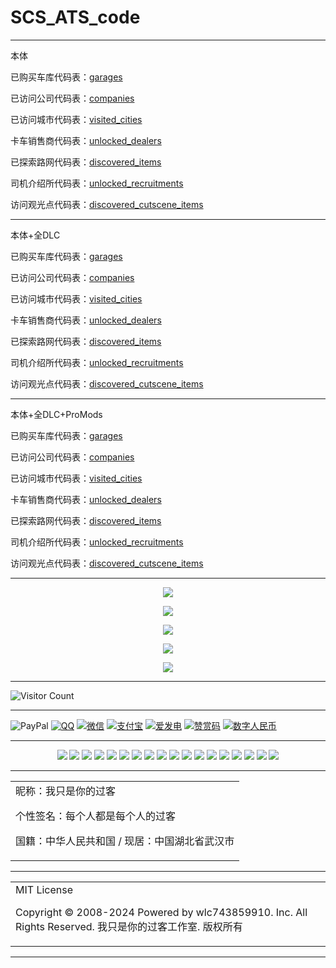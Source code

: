 # SCS_ATS_code

---

本体

已购买车库代码表：[garages](https://raw.githubusercontent.com/wlc743859910/SCS_ATS_code/master/body/garages.txt)

已访问公司代码表：[companies](https://raw.githubusercontent.com/wlc743859910/SCS_ATS_code/master/body/companies.txt)

已访问城市代码表：[visited_cities](https://raw.githubusercontent.com/wlc743859910/SCS_ATS_code/master/body/visited_cities.txt)

卡车销售商代码表：[unlocked_dealers](https://raw.githubusercontent.com/wlc743859910/SCS_ATS_code/master/body/unlocked_dealers.txt)

已探索路网代码表：[discovered_items](https://raw.githubusercontent.com/wlc743859910/SCS_ATS_code/master/body/discovered_items.txt)

司机介绍所代码表：[unlocked_recruitments](https://raw.githubusercontent.com/wlc743859910/SCS_ATS_code/master/body/unlocked_recruitments.txt)

访问观光点代码表：[discovered_cutscene_items](https://raw.githubusercontent.com/wlc743859910/SCS_ATS_code/master/body/discovered_cutscene_items.txt)

---

本体+全DLC

已购买车库代码表：[garages](https://raw.githubusercontent.com/wlc743859910/SCS_ATS_code/master/body_DLC/garages.txt)

已访问公司代码表：[companies](https://raw.githubusercontent.com/wlc743859910/SCS_ATS_code/master/body_DLC/companies.txt)

已访问城市代码表：[visited_cities](https://raw.githubusercontent.com/wlc743859910/SCS_ATS_code/master/body_DLC/visited_cities.txt)

卡车销售商代码表：[unlocked_dealers](https://raw.githubusercontent.com/wlc743859910/SCS_ATS_code/master/body_DLC/unlocked_dealers.txt)

已探索路网代码表：[discovered_items](https://raw.githubusercontent.com/wlc743859910/SCS_ATS_code/master/body_DLC/discovered_items.txt)

司机介绍所代码表：[unlocked_recruitments](https://raw.githubusercontent.com/wlc743859910/SCS_ATS_code/master/body_DLC/unlocked_recruitments.txt)

访问观光点代码表：[discovered_cutscene_items](https://raw.githubusercontent.com/wlc743859910/SCS_ATS_code/master/body_DLC/discovered_cutscene_items.txt)

---

本体+全DLC+ProMods

已购买车库代码表：[garages](https://raw.githubusercontent.com/wlc743859910/SCS_ATS_code/master/Body_DLC_ProMods/garages.txt)

已访问公司代码表：[companies](https://raw.githubusercontent.com/wlc743859910/SCS_ATS_code/master/Body_DLC_ProMods/companies.txt)

已访问城市代码表：[visited_cities](https://raw.githubusercontent.com/wlc743859910/SCS_ATS_code/master/Body_DLC_ProMods/visited_cities.txt)

卡车销售商代码表：[unlocked_dealers](https://raw.githubusercontent.com/wlc743859910/SCS_ATS_code/master/Body_DLC_ProMods/unlocked_dealers.txt)

已探索路网代码表：[discovered_items](https://raw.githubusercontent.com/wlc743859910/SCS_ATS_code/master/Body_DLC_ProMods/discovered_items.txt)

司机介绍所代码表：[unlocked_recruitments](https://raw.githubusercontent.com/wlc743859910/SCS_ATS_code/master/Body_DLC_ProMods/unlocked_recruitments.txt)

访问观光点代码表：[discovered_cutscene_items](https://raw.githubusercontent.com/wlc743859910/SCS_ATS_code/master/Body_DLC_ProMods/discovered_cutscene_items.txt)

---

<p align="center">
  <img src="https://raw.github.ink/wlc743859910/SCS_ATS_code/master/img/1.webp">
</p>

<p align="center">
  <img src="https://raw.github.ink/wlc743859910/SCS_ATS_code/master/img/2.webp">
</p>

<p align="center">
  <img src="https://raw.github.ink/wlc743859910/SCS_ATS_code/master/img/3.webp">
</p>

<p align="center">
  <img src="https://raw.github.ink/wlc743859910/SCS_ATS_code/master/img/4.webp">
</p>

<p align="center">
  <img src="https://raw.github.ink/wlc743859910/SCS_ATS_code/master/img/5.webp">
</p>

---

![Visitor Count](https://profile-counter.glitch.me/{SCS_ATS_code}/count.svg)

---

![PayPal](https://img.shields.io/badge/PayPal-%E5%90%91TA%E6%8D%90%E5%8A%A9-green.svg) [![QQ](https://img.shields.io/badge/QQ-%E5%90%91TA%E6%8D%90%E5%8A%A9-green.svg)](https://raw.github.ink/wlc743859910/wlc743859910/master/img/QQ.webp) [![微信](https://img.shields.io/badge/微信-%E5%90%91TA%E6%8D%90%E5%8A%A9-green.svg)](https://raw.github.ink/wlc743859910/wlc743859910/master/img/WX.webp) [![支付宝](https://img.shields.io/badge/支付宝-%E5%90%91TA%E6%8D%90%E5%8A%A9-green.svg)](https://raw.github.ink/wlc743859910/wlc743859910/master/img/ZFB.webp) [![爱发电](https://img.shields.io/badge/爱发电-%E5%90%91TA%E6%8D%90%E5%8A%A9-green.svg)](https://raw.github.ink/wlc743859910/wlc743859910/master/img/AFD.webp) [![赞赏码](https://img.shields.io/badge/赞赏码-%E5%90%91TA%E6%8D%90%E5%8A%A9-green.svg)](https://raw.github.ink/wlc743859910/wlc743859910/master/img/ZSM.webp) [![数字人民币](https://img.shields.io/badge/数字人民币-%E5%90%91TA%E6%8D%90%E5%8A%A9-green.svg)](https://raw.github.ink/wlc743859910/wlc743859910/master/img/SZRMB.webp)

---

<div align="center">
 <img src="https://img.shields.io/badge/Steam-%E6%88%91%E5%8F%AA%E6%98%AF%E4%BD%A0%E7%9A%84%E8%BF%87%E5%AE%A2-brightgreen.svg"> 
 <img src="https://img.shields.io/badge/Discord-%E6%88%91%E5%8F%AA%E6%98%AF%E4%BD%A0%E7%9A%84%E8%BF%87%E5%AE%A2-brightgreen.svg"> 
 <img src="https://img.shields.io/badge/Telegram-%E6%88%91%E5%8F%AA%E6%98%AF%E4%BD%A0%E7%9A%84%E8%BF%87%E5%AE%A2-brightgreen.svg"> 
 <img src="https://img.shields.io/badge/哔哩哔哩-%E6%88%91%E5%8F%AA%E6%98%AF%E4%BD%A0%E7%9A%84%E8%BF%87%E5%AE%A2-brightgreen.svg"> 
 <img src="https://img.shields.io/badge/Gitee-%E6%88%91%E5%8F%AA%E6%98%AF%E4%BD%A0%E7%9A%84%E8%BF%87%E5%AE%A2-brightgreen.svg"> 
 <img src="https://img.shields.io/badge/GitHub-%E6%88%91%E5%8F%AA%E6%98%AF%E4%BD%A0%E7%9A%84%E8%BF%87%E5%AE%A2-brightgreen.svg"> 
 <img src="https://img.shields.io/badge/知乎-%E6%88%91%E5%8F%AA%E6%98%AF%E4%BD%A0%E7%9A%84%E8%BF%87%E5%AE%A2-brightgreen.svg"> 
 <img src="https://img.shields.io/badge/微信公众号-%E6%88%91%E5%8F%AA%E6%98%AF%E4%BD%A0%E7%9A%84%E8%BF%87%E5%AE%A2-brightgreen.svg"> 
 <img src="https://img.shields.io/badge/慕课网-%E6%88%91%E5%8F%AA%E6%98%AF%E4%BD%A0%E7%9A%84%E8%BF%87%E5%AE%A2-brightgreen.svg"> 
 <img src="https://img.shields.io/badge/简书-%E6%88%91%E5%8F%AA%E6%98%AF%E4%BD%A0%E7%9A%84%E8%BF%87%E5%AE%A2-brightgreen.svg"> 
 <img src="https://img.shields.io/badge/CSDN-%E6%88%91%E5%8F%AA%E6%98%AF%E4%BD%A0%E7%9A%84%E8%BF%87%E5%AE%A2-brightgreen.svg"> 
 <img src="https://img.shields.io/badge/博客园-%E6%88%91%E5%8F%AA%E6%98%AF%E4%BD%A0%E7%9A%84%E8%BF%87%E5%AE%A2-brightgreen.svg"> 
 <img src="https://img.shields.io/badge/掘金-%E6%88%91%E5%8F%AA%E6%98%AF%E4%BD%A0%E7%9A%84%E8%BF%87%E5%AE%A2-brightgreen.svg"> 
 <img src="https://img.shields.io/badge/思否-%E6%88%91%E5%8F%AA%E6%98%AF%E4%BD%A0%E7%9A%84%E8%BF%87%E5%AE%A2-brightgreen.svg"> 
 <img src="https://img.shields.io/badge/小红书-%E6%88%91%E5%8F%AA%E6%98%AF%E4%BD%A0%E7%9A%84%E8%BF%87%E5%AE%A2-brightgreen.svg"> 
 <img src="https://img.shields.io/badge/开源中国-%E6%88%91%E5%8F%AA%E6%98%AF%E4%BD%A0%E7%9A%84%E8%BF%87%E5%AE%A2-brightgreen.svg"> 
 <img src="https://img.shields.io/badge/百度贴吧-%E6%88%91%E5%8F%AA%E6%98%AF%E4%BD%A0%E7%9A%84%E8%BF%87%E5%AE%A2-brightgreen.svg"> 
 <img src="https://img.shields.io/badge/腾讯云社区-%E6%88%91%E5%8F%AA%E6%98%AF%E4%BD%A0%E7%9A%84%E8%BF%87%E5%AE%A2-brightgreen.svg"> 
</div>

---

<table>
    <tr>
        <td >
昵称：我只是你的过客

个性签名：每个人都是每个人的过客

国籍：中华人民共和国 / 现居：中国湖北省武汉市
        </center>
        </td>
    </tr>
</table>

---

<table>
    <tr>
        <td >
MIT License

Copyright © 2008-2024 Powered by wlc743859910. Inc. All Rights Reserved. 我只是你的过客工作室. 版权所有
        </center>
        </td>
    </tr>
</table>

---
